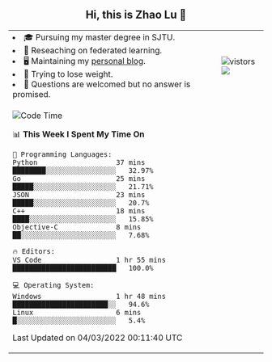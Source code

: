 <h2 align="center"> Hi, this is Zhao Lu 👋</h2>

<table style="overflow:hidden;">
    <tr> 
        <td>
            <li>🎓 Pursuing my master degree in SJTU.</li>
            <li>🌱 Reseaching on federated learning.</li>
            <li>🖥️ Maintaining my <a href="https://ifarewell.xyz">personal blog</a>.</li>
            <li>💪 Trying to lose weight.</li>
            <li>💬 Questions are welcomed but no answer is promised.</li> 
        </td>
        <td>
            <img src="https://visitor-badge.glitch.me/badge?page_id=ifarewell" alt="vistors" />
        <br>
          <img src="https://github-readme-stats.vercel.app/api?username=ifarewell&theme=graywhite&hide=prs,contribs&show_icons=true&hide_border=true&icon_color=CE1D2D&text_color=718096&bg_color=ffffff&hide_title=true" />
        </td>
    </tr>
    <tr>
        <td colspan="2">
            
<!--START_SECTION:waka-->
![Code Time](http://img.shields.io/badge/Code%20Time-101%20hrs%2035%20mins-blue)

📊 **This Week I Spent My Time On** 

```text
💬 Programming Languages: 
Python                   37 mins             ████████░░░░░░░░░░░░░░░░░   32.97% 
Go                       25 mins             █████░░░░░░░░░░░░░░░░░░░░   21.71% 
JSON                     23 mins             █████░░░░░░░░░░░░░░░░░░░░   20.7% 
C++                      18 mins             ████░░░░░░░░░░░░░░░░░░░░░   15.85% 
Objective-C              8 mins              ██░░░░░░░░░░░░░░░░░░░░░░░   7.68%

🔥 Editors: 
VS Code                  1 hr 55 mins        █████████████████████████   100.0%

💻 Operating System: 
Windows                  1 hr 48 mins        ███████████████████████░░   94.6% 
Linux                    6 mins              █░░░░░░░░░░░░░░░░░░░░░░░░   5.4%

```


 Last Updated on 04/03/2022 00:11:40 UTC
<!--END_SECTION:waka-->
            
</td></tr>
</table>

